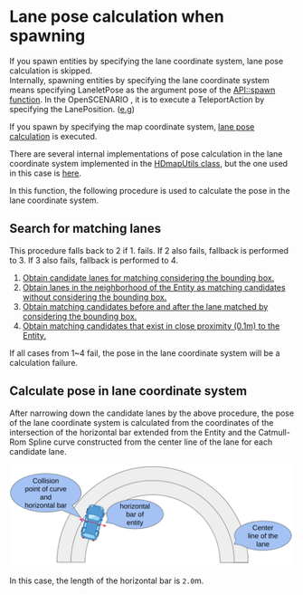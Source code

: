# Lane pose calculation when spawning

If you spawn entities by specifying the lane coordinate system, lane pose calculation is skipped.  
Internally, spawning entities by specifying the lane coordinate system means specifying LaneletPose as the argument pose of the [API::spawn function](https://tier4.github.io/scenario_simulator_v2-api-docs/classtraffic__simulator_1_1API.html).
In the OpenSCENARIO , it is to execute a TeleportAction by specifying the LanePosition. ([e.g](https://github.com/tier4/scenario_simulator_v2/blob/9f03394f80e5de05cf087db3d00c7be73d27e963/test_runner/scenario_test_runner/))

If you spawn by specifying the map coordinate system, [lane pose calculation](https://github.com/tier4/scenario_simulator_v2/blob/9f03394f80e5de05cf087db3d00c7be73d27e963/simulation/traffic_simulator/include/traffic_simulator/entity/entity_manager.hpp#L521-L529) is executed.

There are several internal implementations of pose calculation in the lane coordinate system implemented in the [HDmapUtils class](https://tier4.github.io/scenario_simulator_v2-api-docs/classhdmap__utils_1_1HdMapUtils.html),
but the one used in this case is [here](https://github.com/tier4/scenario_simulator_v2/blob/9f03394f80e5de05cf087db3d00c7be73d27e963/simulation/traffic_simulator/src/hdmap_utils/hdmap_utils.cpp#L602-L630).

In this function, the following procedure is used to calculate the pose in the lane coordinate system.

## Search for matching lanes

This procedure falls back to 2 if 1. fails.
If 2 also fails, fallback is performed to 3.
If 3 also fails, fallback is performed to 4.

1. [Obtain candidate lanes for matching considering the bounding box.](https://github.com/tier4/scenario_simulator_v2/blob/9f03394f80e5de05cf087db3d00c7be73d27e963/simulation/traffic_simulator/src/hdmap_utils/hdmap_utils.cpp#L607)
1. [Obtain lanes in the neighborhood of the Entity as matching candidates without considering the bounding box.](https://github.com/tier4/scenario_simulator_v2/blob/9f03394f80e5de05cf087db3d00c7be73d27e963/simulation/traffic_simulator/src/hdmap_utils/hdmap_utils.cpp#L608-L610)
1. [Obtain matching candidates before and after the lane matched by considering the bounding box.](https://github.com/tier4/scenario_simulator_v2/blob/9f03394f80e5de05cf087db3d00c7be73d27e963/simulation/traffic_simulator/src/hdmap_utils/hdmap_utils.cpp#L611-L628)
1. [Obtain matching candidates that exist in close proximity (0.1m) to the Entity.](https://github.com/tier4/scenario_simulator_v2/blob/9f03394f80e5de05cf087db3d00c7be73d27e963/simulation/traffic_simulator/src/hdmap_utils/hdmap_utils.cpp#L629C10-L629C23)

If all cases from 1~4 fail, the pose in the lane coordinate system will be a calculation failure.

## Calculate pose in lane coordinate system

After narrowing down the candidate lanes by the above procedure, the pose of the lane coordinate system is calculated from the coordinates of the intersection of the horizontal bar extended from the Entity and the Catmull-Rom Spline curve constructed from the center line of the lane for each candidate lane.

![Lane pose calculation](../../image/lane_pose_calculation.png "Lane pose calculation.")

In this case, the length of the horizontal bar is `2.0`m.
